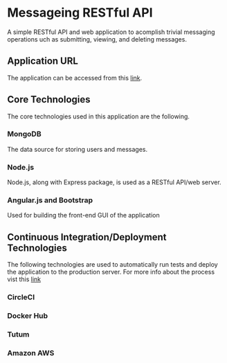 # Messageing RESTful API
A simple RESTful API and web application to acomplish 
trivial messaging operations 
uch as submitting, viewing, and deleting messages.


## Application URL
The application can be accessed from this [link](http://node.message-api.mtomran2.svc.tutum.io/).


## Core Technologies
The core technologies used in this application are the following.
### MongoDB
The data source for storing users and messages.

### Node.js
Node.js, along with Express package, is used as a RESTful API/web server. 

### Angular.js and Bootstrap
Used for building the front-end GUI of the application


## Continuous Integration/Deployment Technologies
The following technologies are used to automatically run tests and 
deploy the application to the production server. 
For more info about the process vist this [link](http://blog.tutum.co/2015/06/10/node-js-and-continuous-deployment-with-circleci-docker-hub-and-tutum/)  

### CircleCI
### Docker Hub
### Tutum
### Amazon AWS

 